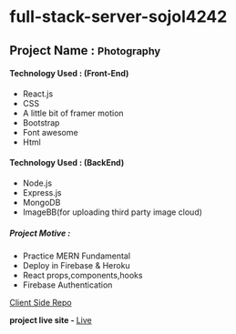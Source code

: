 # full-stack-server-sojol4242
 
<h2>Project Name : <small>Photography</small> </h2>

<h4>Technology Used : (Front-End)</h4>

<ul>
<li>React.js</li>

 <li>CSS</li>

 <li>A little bit of framer motion</li>

<li>Bootstrap</li>

<li>Font awesome</li>

<li>Html</li>

 

</ul>
<h4>Technology Used : (BackEnd)</h4>

<ul>
<li>Node.js</li>
<li>Express.js</li>

<li>MongoDB</li>

<li>ImageBB(for uploading third party image cloud)</li>

 
 
</ul>

<h5>Project Motive : </h5>
<ul>
<li>Practice MERN Fundamental</li>

<li>Deploy in Firebase & Heroku</li>

<li>React props,components,hooks</li>

<li>Firebase Authentication</li>

</ul>

<a href="https://github.com/Porgramming-Hero-web-course/complete-website-client-sojol4242">Client Side Repo</a>

<strong>project live site - </strong> <a href="https://photography-2021.web.app/">Live</a>